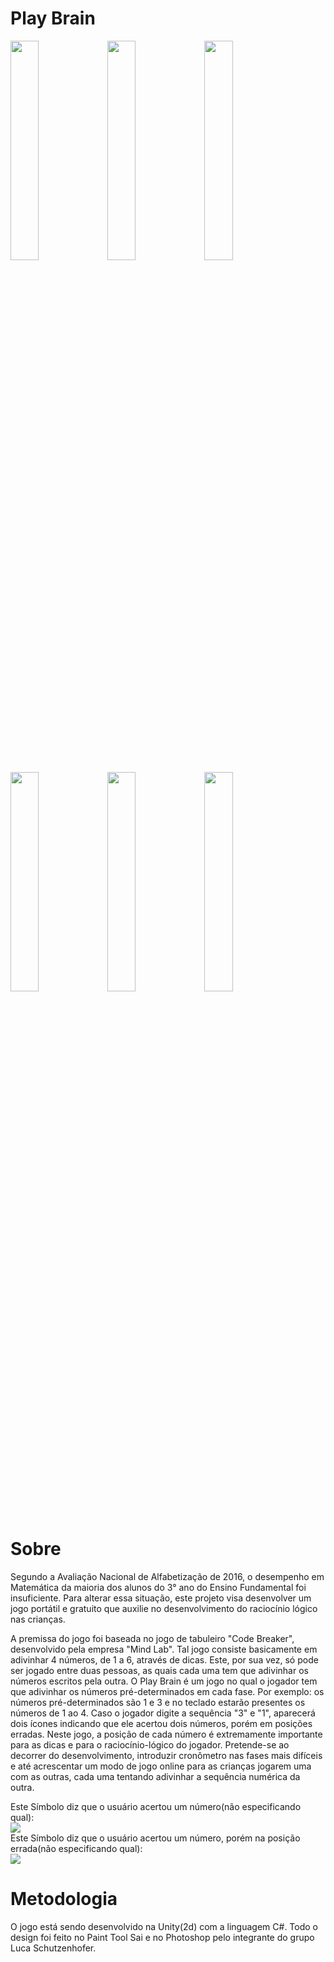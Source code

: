 # Play Brain

<img src="https://github.com/teixeira1305/play-brain/blob/master/Screenshots/Tela_Inicial.png" height="30%" width="30%">  <img src="https://github.com/teixeira1305/play-brain/blob/master/Screenshots/Selecao_de_fases.png" height="30%" width="30%">  <img src="https://github.com/teixeira1305/play-brain/blob/master/Screenshots/Fase.png" height="30%" width="30%"> 
<img src="https://github.com/teixeira1305/play-brain/blob/master/Screenshots/Menu_tentativas.png" height="30%" width="30%">  <img src="https://github.com/teixeira1305/play-brain/blob/master/Screenshots/Nivel_Completo.png" height="30%" width="30%">  <img src="https://github.com/teixeira1305/play-brain/blob/master/Screenshots/Fim_do_jogo.png" height="30%" width="30%">
<br><br>

# Sobre
Segundo a Avaliação Nacional de Alfabetização de 2016, o desempenho em Matemática da maioria dos alunos do 3° ano do Ensino Fundamental foi insuficiente. Para alterar essa situação, este projeto visa desenvolver um jogo portátil e gratuito que auxilie no desenvolvimento do raciocínio lógico nas crianças.

A premissa do jogo foi baseada no jogo de tabuleiro "Code Breaker", desenvolvido pela empresa "Mind Lab". Tal jogo consiste basicamente em adivinhar 4 números, de 1 a 6, através de dicas. Este, por sua vez, só pode ser jogado entre duas pessoas, as quais cada uma tem que adivinhar os números escritos pela outra.
O Play Brain é um jogo no qual o jogador tem que adivinhar os números pré-determinados em cada fase. Por exemplo: os números pré-determinados são 1 e 3 e no teclado estarão presentes os números de 1 ao 4. Caso o jogador digite a sequência "3" e "1", aparecerá dois ícones indicando que ele acertou dois números, porém em posições erradas. Neste jogo, a posição de cada número é extremamente importante para as dicas e para o raciocínio-lógico do jogador.
Pretende-se ao decorrer do desenvolvimento, introduzir cronômetro nas fases mais difíceis e até acrescentar um modo de jogo online para as crianças jogarem uma com as outras, cada uma tentando adivinhar a sequência numérica da outra.

Este Símbolo diz que o usuário acertou um número(não especificando qual): <br>
<img src="https://github.com/teixeira1305/play-brain/blob/master/Screenshots/certo.png"><br>
Este Símbolo diz que o usuário acertou um número, porém na posição errada(não especificando qual): <br>
<img src="https://github.com/teixeira1305/play-brain/blob/master/Screenshots/meio.png"><br>
# Metodologia

O jogo está sendo desenvolvido na Unity(2d) com a linguagem C#. Todo o design foi feito no Paint Tool Sai e no Photoshop pelo integrante do grupo Luca Schutzenhofer.

